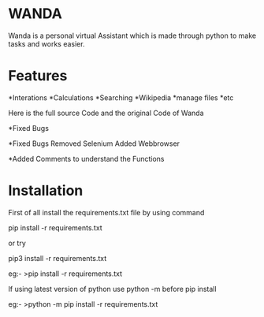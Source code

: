 
# WANDA

Wanda is a personal virtual Assistant which is made through python to make tasks and works easier.

# Features

*Interations
*Calculations
*Searching
*Wikipedia
*manage files 
*etc

Here is the full source Code and the original Code of Wanda
 
*Fixed Bugs
 
*Fixed Bugs Removed Selenium Added Webbrowser 

*Added Comments to understand the Functions

# Installation

First of all install the requirements.txt file by using command

pip install -r requirements.txt

or try

pip3 install -r requirements.txt

eg:- >pip install -r requirements.txt

If using latest version of python use python -m before pip install

eg:- >python -m pip install -r requirements.txt
